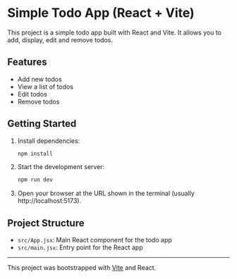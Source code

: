 # Simple Todo App (React + Vite)

This project is a simple todo app built with React and Vite. It allows you to add, display, edit and remove todos.

## Features

- Add new todos
- View a list of todos
- Edit todos
- Remove todos

## Getting Started

1. Install dependencies:

   ```bash
   npm install
   ```

2. Start the development server:

   ```bash
   npm run dev
   ```

3. Open your browser at the URL shown in the terminal (usually http://localhost:5173).

## Project Structure

- `src/App.jsx`: Main React component for the todo app
- `src/main.jsx`: Entry point for the React app

---

This project was bootstrapped with [Vite](https://vitejs.dev/) and React.
